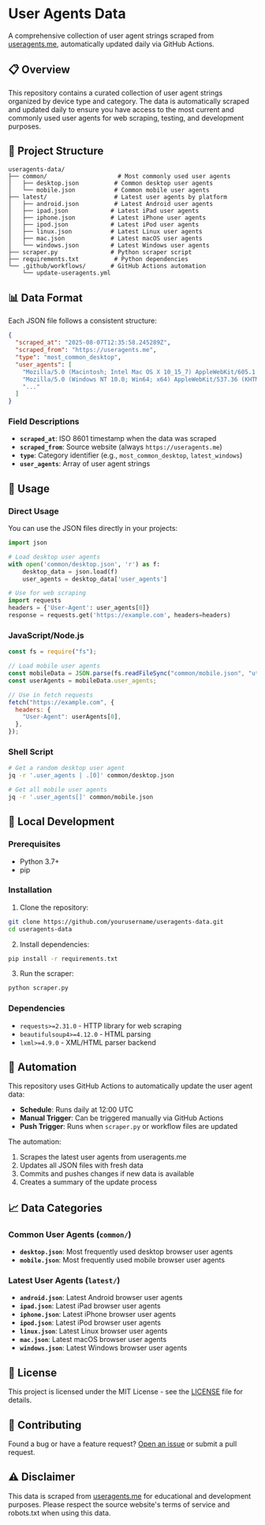 # User Agents Data

A comprehensive collection of user agent strings scraped from [useragents.me](https://useragents.me), automatically updated daily via GitHub Actions.

## 📋 Overview

This repository contains a curated collection of user agent strings organized by device type and category. The data is automatically scraped and updated daily to ensure you have access to the most current and commonly used user agents for web scraping, testing, and development purposes.

## 📁 Project Structure

```
useragents-data/
├── common/                    # Most commonly used user agents
│   ├── desktop.json          # Common desktop user agents
│   └── mobile.json           # Common mobile user agents
├── latest/                   # Latest user agents by platform
│   ├── android.json          # Latest Android user agents
│   ├── ipad.json            # Latest iPad user agents
│   ├── iphone.json          # Latest iPhone user agents
│   ├── ipod.json            # Latest iPod user agents
│   ├── linux.json           # Latest Linux user agents
│   ├── mac.json             # Latest macOS user agents
│   └── windows.json         # Latest Windows user agents
├── scraper.py               # Python scraper script
├── requirements.txt          # Python dependencies
└── .github/workflows/       # GitHub Actions automation
    └── update-useragents.yml
```

## 📊 Data Format

Each JSON file follows a consistent structure:

```json
{
  "scraped_at": "2025-08-07T12:35:58.245289Z",
  "scraped_from": "https://useragents.me",
  "type": "most_common_desktop",
  "user_agents": [
    "Mozilla/5.0 (Macintosh; Intel Mac OS X 10_15_7) AppleWebKit/605.1.15 (KHTML, like Gecko) Version/17.10 Safari/605.1.1",
    "Mozilla/5.0 (Windows NT 10.0; Win64; x64) AppleWebKit/537.36 (KHTML, like Gecko) Chrome/134.0.0.0 Safari/537.36",
    "..."
  ]
}
```

### Field Descriptions

- **`scraped_at`**: ISO 8601 timestamp when the data was scraped
- **`scraped_from`**: Source website (always `https://useragents.me`)
- **`type`**: Category identifier (e.g., `most_common_desktop`, `latest_windows`)
- **`user_agents`**: Array of user agent strings

## 🚀 Usage

### Direct Usage

You can use the JSON files directly in your projects:

```python
import json

# Load desktop user agents
with open('common/desktop.json', 'r') as f:
    desktop_data = json.load(f)
    user_agents = desktop_data['user_agents']

# Use for web scraping
import requests
headers = {'User-Agent': user_agents[0]}
response = requests.get('https://example.com', headers=headers)
```

### JavaScript/Node.js

```javascript
const fs = require("fs");

// Load mobile user agents
const mobileData = JSON.parse(fs.readFileSync("common/mobile.json", "utf8"));
const userAgents = mobileData.user_agents;

// Use in fetch requests
fetch("https://example.com", {
  headers: {
    "User-Agent": userAgents[0],
  },
});
```

### Shell Script

```bash
# Get a random desktop user agent
jq -r '.user_agents | .[0]' common/desktop.json

# Get all mobile user agents
jq -r '.user_agents[]' common/mobile.json
```

## 🔧 Local Development

### Prerequisites

- Python 3.7+
- pip

### Installation

1. Clone the repository:

```bash
git clone https://github.com/yourusername/useragents-data.git
cd useragents-data
```

2. Install dependencies:

```bash
pip install -r requirements.txt
```

3. Run the scraper:

```bash
python scraper.py
```

### Dependencies

- `requests>=2.31.0` - HTTP library for web scraping
- `beautifulsoup4>=4.12.0` - HTML parsing
- `lxml>=4.9.0` - XML/HTML parser backend

## 🤖 Automation

This repository uses GitHub Actions to automatically update the user agent data:

- **Schedule**: Runs daily at 12:00 UTC
- **Manual Trigger**: Can be triggered manually via GitHub Actions
- **Push Trigger**: Runs when `scraper.py` or workflow files are updated

The automation:

1. Scrapes the latest user agents from useragents.me
2. Updates all JSON files with fresh data
3. Commits and pushes changes if new data is available
4. Creates a summary of the update process

## 📈 Data Categories

### Common User Agents (`common/`)

- **`desktop.json`**: Most frequently used desktop browser user agents
- **`mobile.json`**: Most frequently used mobile browser user agents

### Latest User Agents (`latest/`)

- **`android.json`**: Latest Android browser user agents
- **`ipad.json`**: Latest iPad browser user agents
- **`iphone.json`**: Latest iPhone browser user agents
- **`ipod.json`**: Latest iPod browser user agents
- **`linux.json`**: Latest Linux browser user agents
- **`mac.json`**: Latest macOS browser user agents
- **`windows.json`**: Latest Windows browser user agents

## 📝 License

This project is licensed under the MIT License - see the [LICENSE](LICENSE) file for details.

## 🤝 Contributing

Found a bug or have a feature request? [Open an issue](https://github.com/yourusername/useragents-data/issues) or submit a pull request.

## ⚠️ Disclaimer

This data is scraped from [useragents.me](https://useragents.me) for educational and development purposes. Please respect the source website's terms of service and robots.txt when using this data.

